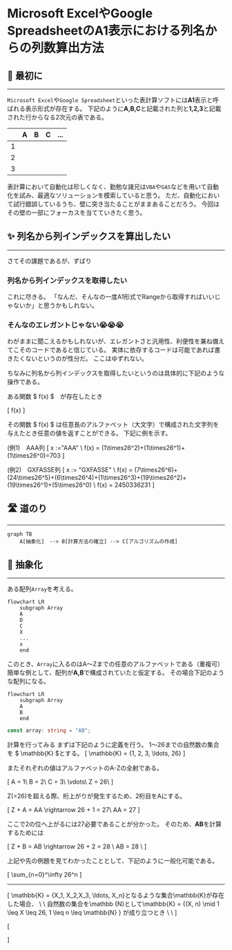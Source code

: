 # Microsoft ExcelやGoogle SpreadsheetのA1表示における列名からの列数算出方法

## 🚀 最初に

---

`Microsoft Excel`や`Google Spreadsheet`といった表計算ソフトには**A1**表示と呼ばれる表示形式が存在する。
下記のように**A,B,C**と記載された列と**1,2,3**と記載された行からなる2次元の表である。

||A|B|C|...|
|:-:|:-:|:-:|:-:|:-:|
|1|||||
|2|||||
|3|||||

表計算において自動化は珍しくなく、勤勉な諸兄は`VBA`や`GAS`などを用いて自動化を試み、最適なソリューションを模索していると思う。
ただ、自動化において試行錯誤しているうち、壁に突き当たることがままあることだろう。
今回はその壁の一部にフォーカスを当てていきたく思う。

## ✨ 列名から列インデックスを算出したい

---

さてその課題であるが、ずばり

### 列名から列インデックスを取得したい

これに尽きる。
「なんだ、そんなの一度A1形式でRangeから取得すればいいじゃないか」と思うかもしれない。

### そんなのエレガントじゃない😭😭😭

わがままに聞こえるかもしれないが、エレガントさと汎用性、利便性を兼ね備えてこそのコードであると信じている。
実体に依存するコードは可能であれば書きたくないというのが性分だ。
ここはゆずれない。

ちなみに列名から列インデックスを取得したいというのは具体的に下記のような操作である。

ある関数 $ f(x) $　が存在したとき

\[
    f(x)
\]

その関数 $ f(x) $ は任意長のアルファベット（大文字）で構成された文字列を与えたとき任意の値を返すことができる。
下記に例を示す。

(例1)　AAA列
\[
    x :="AAA" \\
    f(x) = (1\times26^2)+(1\times26^1)+(1\times26^0)=703
\]

(例2)　GXFASSE列
\[
    x := "GXFASSE" \\
    f(x) = (7\times26^6)+(24\times26^5)+(6\times26^4)+(1\times26^3)+(19\times26^2)+(19\times26^1)+(5\times26^0) \\
    f(x) = 2450336231
\]


## 🛣️ 道のり

---

```mermaid
graph TB
    A[抽象化]　--> B[計算方法の確立] --> C[アルゴリズムの作成]
```

## 🎨 抽象化

---

ある配列`Array`を考える。

```mermaid
flowchart LR
    subgraph Array
    A
    D
    C
    X
    ...
    x
    end
```

このとき、`Array`に入るのはA～Zまでの任意のアルファベットである（重複可）
簡単な例として、配列が**A,B**で構成されていたと仮定する。
その場合下記のような配列になる。

```mermaid
flowchart LR
    subgraph Array
    A
    B
    end
```

```typescript
const array: string = "AB";
```

計算を行ってみる
まずは下記のように定義を行う。
1～26までの自然数の集合を $ \mathbb{K} $とする。
\[
    \mathbb{K} = \{1, 2, 3, \ldots, 26\}
\]

またそれぞれの値はアルファベットのA-Zの全射である。

\[
    A = 1\\
    B = 2\\
    C = 3\\
    \vdots\\
    Z = 26\\
\]

Z(=26)を超える際、桁上がりが発生するため、2桁目をAにする。

\[
    Z + A = AA \rightarrow 26 + 1 = 27\\
    AA = 27
\]

ここで2の位へ上がるには27必要であることが分かった。
そのため、**AB**を計算するためには

\[
    Z + B = AB \rightarrow  26 + 2 = 28 \\
    AB = 28 \\
\]

上記や先の例題を見てわかったこととして、下記のように一般化可能である。

\[
    \sum_{n=0}^\infty 26^n
\]

---

\[
    \mathbb{K} = \{X_1, X_2,X_3, \ldots, X_n\}となるような集合\mathbb{K}が存在した場合、 \\
    \\
    自然数の集合を\mathbb {N}として\mathbb{K} = \{(X, n) \mid 1 \leq X \leq 26, 1 \leq n \leq \mathbb{N} \} が成り立つとき \\
     \\
\]

\[
    
\]


